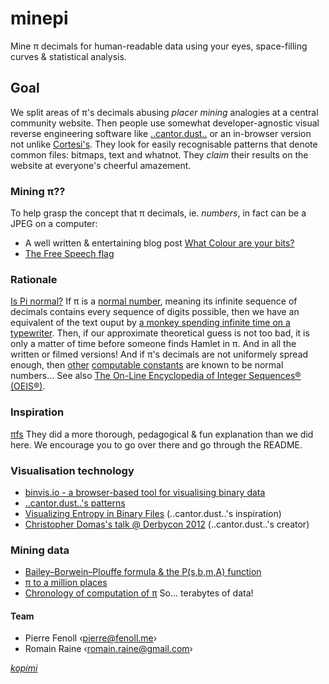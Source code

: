 # minepi
Mine π decimals for human-readable data using your eyes, space-filling curves &amp; statistical analysis.

## Goal
We split areas of π's decimals abusing *placer mining* analogies at a central community website.
Then people use somewhat developer-agnostic visual reverse engineering software like [..cantor.dust..](https://sites.google.com/site/xxcantorxdustxx/) or an in-browser version not unlike [Cortesi's](http://binvis.io/#/).
They look for easily recognisable patterns that denote common files: bitmaps, text and whatnot.
They *claim* their results on the website at everyone's cheerful amazement.

### Mining π??
To help grasp the concept that π decimals, ie. *numbers*, in fact can be a JPEG on a computer:
* A well written & entertaining blog post [What Colour are your bits?](http://ansuz.sooke.bc.ca/entry/23)
* [The Free Speech flag](http://en.wikipedia.org/wiki/AACS_encryption_key_controversy)

### Rationale
[Is Pi normal?](http://info.sjc.ox.ac.uk/users/gualtieri/Is%20Pi%20normal.htm) If π is a [normal number](http://en.wikipedia.org/wiki/Normal_number), meaning its infinite sequence of decimals contains every sequence of digits possible, then we have an equivalent of the text ouput by [a monkey spending infinite time on a typewriter](http://en.wikipedia.org/wiki/Infinite_monkey_theorem). Then, if our approximate theoretical guess is not too bad, it is only a matter of time before someone finds Hamlet in π. And in all the written or filmed versions!
And if π's decimals are not uniformely spread enough, then [other](http://en.wikipedia.org/wiki/Champernowne_constant) [computable constants](http://en.wikipedia.org/wiki/Copeland%E2%80%93Erd%C5%91s_constant) are known to be normal numbers…
See also [The On-Line Encyclopedia of Integer Sequences® (OEIS®)](https://oeis.org/webcam).

### Inspiration
[πfs](https://github.com/philipl/pifs)
They did a more thorough, pedagogical & fun explanation than we did here.
We encourage you to go over there and go through the README.

### Visualisation technology
* [binvis.io - a browser-based tool for visualising binary data](https://corte.si/posts/binvis/announce/index.html)
* [..cantor.dust..'s patterns](https://sites.google.com/site/xxcantorxdustxx/visual-re)
* [Visualizing Entropy in Binary Files](https://news.ycombinator.com/item?id=8577401) (..cantor.dust..'s inspiration)
* [Christopher Domas's talk @ Derbycon 2012](https://www.youtube.com/watch?v=4bM3Gut1hIk) (..cantor.dust..'s creator)

### Mining data
* [Bailey–Borwein–Plouffe formula & the P(s,b,m,A) function](https://en.wikipedia.org/wiki/Bailey%E2%80%93Borwein%E2%80%93Plouffe_formula)
* [π to a million places](http://newton.ex.ac.uk/research/qsystems/collabs/pi/pi6.txt)
* [Chronology of computation of π](http://en.wikipedia.org/wiki/Chronology_of_computation_of_%CF%80)
So… terabytes of data!

#### Team
* Pierre Fenoll ‹[pierre@fenoll.me](mailto:pierre@fenoll.me)›
* Romain Raine ‹[romain.raine@gmail.com](mailto:romain.raine@gmail.com)›

*[kopimi](http://www.kopimi.com/)*

